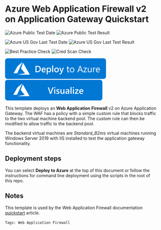# Azure Web Application Firewall v2 on Application Gateway Quickstart

![Azure Public Test Date](https://azurequickstartsservice.blob.core.windows.net/badges/ag-docs-wafv2/PublicLastTestDate.svg)
![Azure Public Test Result](https://azurequickstartsservice.blob.core.windows.net/badges/ag-docs-wafv2/PublicDeployment.svg)

![Azure US Gov Last Test Date](https://azurequickstartsservice.blob.core.windows.net/badges/ag-docs-wafv2/FairfaxLastTestDate.svg)
![Azure US Gov Last Test Result](https://azurequickstartsservice.blob.core.windows.net/badges/ag-docs-wafv2/FairfaxDeployment.svg)

![Best Practice Check](https://azurequickstartsservice.blob.core.windows.net/badges/ag-docs-wafv2/BestPracticeResult.svg)
![Cred Scan Check](https://azurequickstartsservice.blob.core.windows.net/badges/ag-docs-wafv2/CredScanResult.svg)

[![Deploy To Azure](https://raw.githubusercontent.com/Azure/azure-quickstart-templates/master/1-CONTRIBUTION-GUIDE/images/deploytoazure.svg?sanitize=true)](https://portal.azure.com/#create/Microsoft.Template/uri/https%3A%2F%2Fraw.githubusercontent.com%2FAzure%2Fazure-quickstart-templates%2Fmaster%2Fag-docs-wafv2%2Fazuredeploy.json)
[![Visualize](https://raw.githubusercontent.com/Azure/azure-quickstart-templates/master/1-CONTRIBUTION-GUIDE/images/visualizebutton.svg?sanitize=true)](http://armviz.io/#/?load=https%3A%2F%2Fraw.githubusercontent.com%2FAzure%2Fazure-quickstart-templates%2Fmaster%2Fag-docs-wafv2%2Fazuredeploy.json)

This template deploys an **Web Application Firewall** v2 on Azure Application Gateway. The WAF has a policy with a simple custom rule that blocks traffic to the two virtual machine backend pool. The custom rule can then be modified to allow traffic to the backend pool.

The backend virtual machines are *Standard_B2ms* virtual machines running Windows Server 2019 with IIS installed to test the application gateway functionality.

## Deployment steps

You can select **Deploy to Azure** at the top of this document or follow the instructions for command line deployment using the scripts in the root of this repo.

## Notes

This template is used by the Web Application Firewall documentation [quickstart](https://docs.microsoft.com/azure/web-application-firewall/ag/quick-create-template) article.

`Tags: Web Application Firewall`
